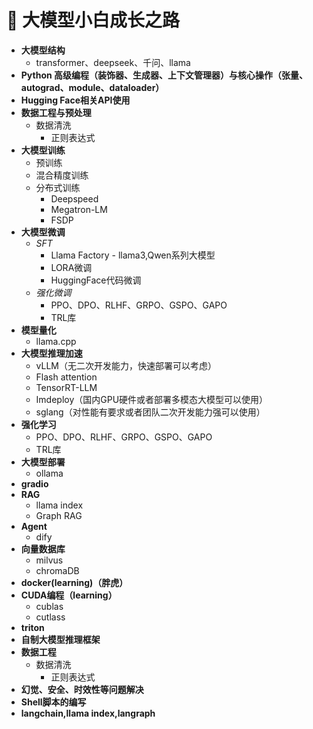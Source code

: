 # 🚀 大模型小白成长之路

- **大模型结构**
  - transformer、deepseek、千问、llama
- **Python 高级编程（装饰器、生成器、上下文管理器）与核心操作（张量、autograd、module、dataloader）**
- **Hugging Face相关API使用**
- **数据工程与预处理**
  - 数据清洗
    - 正则表达式
- **大模型训练**
  - 预训练
  - 混合精度训练
  - 分布式训练
    - Deepspeed  
    - Megatron-LM
    - FSDP
- **大模型微调**
  - *SFT*
    - Llama Factory - llama3,Qwen系列大模型
    - LORA微调
    - HuggingFace代码微调
  - *强化微调*
    - PPO、DPO、RLHF、GRPO、GSPO、GAPO
    - TRL库
- **模型量化**
  - llama.cpp
- **大模型推理加速**
  - vLLM（无二次开发能力，快速部署可以考虑）
  - Flash attention
  - TensorRT-LLM
  - Imdeploy（国内GPU硬件或者部署多模态大模型可以使用）
  - sglang（对性能有要求或者团队二次开发能力强可以使用）
- **强化学习**
  - PPO、DPO、RLHF、GRPO、GSPO、GAPO
  - TRL库
- **大模型部署**
  - ollama
- **gradio**
- **RAG**
  - llama index
  - Graph RAG
- **Agent**
  - dify
- **向量数据库**
  - milvus
  - chromaDB
- **docker(learning)（胖虎）**
- **CUDA编程（learning）**
  - cublas
  - cutlass
- **triton**
- **自制大模型推理框架**
- **数据工程**
  - 数据清洗
    - 正则表达式
- **幻觉、安全、时效性等问题解决**
- **Shell脚本的编写**
- **langchain,llama index,langraph**
